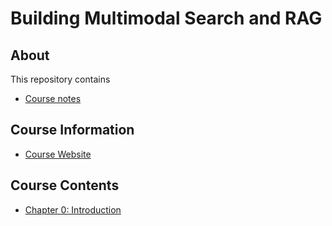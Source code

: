 # Building Multimodal Search and RAG

## About

This repository contains

- [Course notes](#course-contents)

## Course Information

- [Course Website](https://www.deeplearning.ai/short-courses/building-multimodal-search-and-rag/)

## Course Contents

- [Chapter 0: Introduction](./notes/Chapter_0.md)
